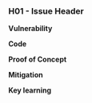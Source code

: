 ### H01 - Issue Header

**Vulnerability**

**Code**

**Proof of Concept**

**Mitigation**

**Key learning**
